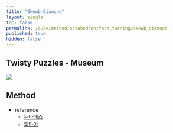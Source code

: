 ```yaml
---
title: "Skewb Diamond"
layout: single
toc: false
permalink: /cube/method/octahedron/face_turning/skewb_diamond
published: true
hidden: false
---
```


<head>
  <base target="_blank">
</head>



## Twisty Puzzles - Museum

<a href="https://twistypuzzles.com/app/museum/museum_showitem.php?pkey=393">
  <img src="https://twistypuzzles.com/museum/large/00393-01.jpg">
</a>



## Method

- reference
  - [듀나메스](https://youtu.be/eujA12sUKtM)
  - [투마이](https://youtu.be/6PC0aCguWNc)

